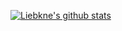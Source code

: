 [![Liebkne's github stats](https://github-readme-stats.vercel.app/api?username=liebkne&show_icons=true)](https://github.com/anuraghazra/github-readme-stats)
